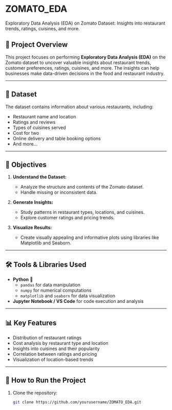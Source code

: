 # ZOMATO_EDA
Exploratory Data Analysis (EDA) on Zomato Dataset: Insights into restaurant trends, ratings, cuisines, and more.

## 📖 Project Overview
This project focuses on performing **Exploratory Data Analysis (EDA)** on the Zomato dataset to uncover valuable insights about restaurant trends, customer preferences, ratings, cuisines, and more. The insights can help businesses make data-driven decisions in the food and restaurant industry.

---

## 📂 Dataset
The dataset contains information about various restaurants, including:
- Restaurant name and location
- Ratings and reviews
- Types of cuisines served
- Cost for two
- Online delivery and table booking options
- And more...

---

## 🎯 Objectives
1. **Understand the Dataset:**
   - Analyze the structure and contents of the Zomato dataset.
   - Handle missing or inconsistent data.
   
2. **Generate Insights:**
   - Study patterns in restaurant types, locations, and cuisines.
   - Explore customer ratings and pricing trends.
   
3. **Visualize Results:**
   - Create visually appealing and informative plots using libraries like Matplotlib and Seaborn.

---

## 🛠️ Tools & Libraries Used
- **Python** 🐍
  - `pandas` for data manipulation
  - `numpy` for numerical computations
  - `matplotlib` and `seaborn` for data visualization
- **Jupyter Notebook / VS Code** for code execution and analysis

---

## 📊 Key Features
- Distribution of restaurant ratings
- Cost analysis by restaurant type and location
- Insights into cuisines and their popularity
- Correlation between ratings and pricing
- Visualization of location-based trends

---

## 🚀 How to Run the Project
1. Clone the repository:
   ```bash
   git clone https://github.com/yourusername/ZOMATO_EDA.git
